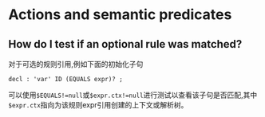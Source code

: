 # Actions and semantic predicates

## How do I test if an optional rule was matched?

对于可选的规则引用,例如下面的初始化子句

```
decl : 'var' ID (EQUALS expr)? ;
```

可以使用`$EQUALS!=null`或`$expr.ctx!=null`进行测试以查看该子句是否匹配,其中`$expr.ctx`指向为该规则expr引用创建的上下文或解析树。